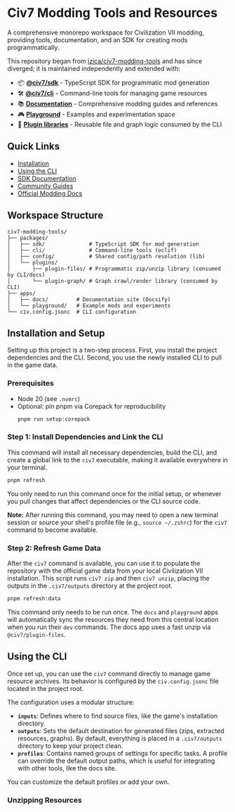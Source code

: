 # Civ7 Modding Tools and Resources

A comprehensive monorepo workspace for Civilization VII modding, providing tools, documentation, and an SDK for creating mods programmatically.

This repository began from [izica/civ7-modding-tools](https://github.com/izica/civ7-modding-tools) and has since diverged; it is maintained independently and extended with:
- 📦 **[@civ7/sdk](packages/sdk)** - TypeScript SDK for programmatic mod generation
- 🛠️ **[@civ7/cli](packages/cli)** - Command-line tools for managing game resources
- 📚 **[Documentation](apps/docs)** - Comprehensive modding guides and references
- 🎮 **[Playground](apps/playground)** - Examples and experimentation space
- 🔌 **[Plugin libraries](packages/plugins)** - Reusable file and graph logic consumed by the CLI

## Quick Links
- [Installation](#installation-and-setup)
- [Using the CLI](#using-the-cli)
- [SDK Documentation](packages/sdk/README.md)
- [Community Guides](apps/docs/site/community/)
- [Official Modding Docs](apps/docs/site/civ7-official/modding/)

## Workspace Structure

```
civ7-modding-tools/
├── packages/
│   ├── sdk/              # TypeScript SDK for mod generation
│   ├── cli/              # Command-line tools (oclif)
│   ├── config/           # Shared config/path resolution (lib)
│   └── plugins/
│       ├── plugin-files/ # Programmatic zip/unzip library (consumed by CLI/docs)
│       └── plugin-graph/ # Graph crawl/render library (consumed by CLI)
├── apps/
│   ├── docs/         # Documentation site (Docsify)
│   └── playground/   # Example mods and experiments
└── civ.config.jsonc  # CLI configuration
```

## Installation and Setup

Setting up this project is a two-step process. First, you install the project dependencies and the CLI. Second, you use the newly installed CLI to pull in the game data.

### Prerequisites
- Node 20 (see `.nvmrc`)
- Optional: pin pnpm via Corepack for reproducibility
  ```bash
  pnpm run setup:corepack
  ```

### Step 1: Install Dependencies and Link the CLI

This command will install all necessary dependencies, build the CLI, and create a global link to the `civ7` executable, making it available everywhere in your terminal.

```bash
pnpm refresh
```
You only need to run this command once for the initial setup, or whenever you pull changes that affect dependencies or the CLI source code.

**Note:** After running this command, you may need to open a new terminal session or source your shell's profile file (e.g., `source ~/.zshrc`) for the `civ7` command to become available.

### Step 2: Refresh Game Data

After the `civ7` command is available, you can use it to populate the repository with the official game data from your local Civilization VII installation. This script runs `civ7 zip` and then `civ7 unzip`, placing the outputs in the `.civ7/outputs` directory at the project root.

```bash
pnpm refresh:data
```

This command only needs to be run once. The `docs` and `playground` apps will automatically sync the resources they need from this central location when you run their `dev` commands. The docs app uses a fast unzip via `@civ7/plugin-files`.

## Using the CLI

Once set up, you can use the `civ7` command directly to manage game resource archives. Its behavior is configured by the `civ.config.jsonc` file located in the project root.

The configuration uses a modular structure:
- **`inputs`**: Defines where to find source files, like the game's installation directory.
- **`outputs`**: Sets the default destination for generated files (zips, extracted resources, graphs). By default, everything is placed in a `.civ7/outputs` directory to keep your project clean.
- **`profiles`**: Contains named groups of settings for specific tasks. A profile can override the default output paths, which is useful for integrating with other tools, like the docs site.

You can customize the default profiles or add your own.

### Unzipping Resources
```
```